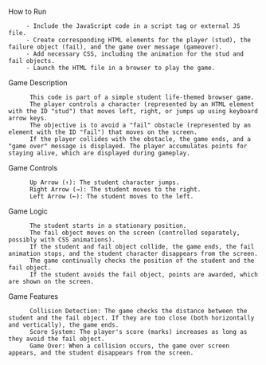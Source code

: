 How to Run

         - Include the JavaScript code in a script tag or external JS file.
         - Create corresponding HTML elements for the player (stud), the failure object (fail), and the game over message (gameover).
         - Add necessary CSS, including the animation for the stud and fail objects.
         - Launch the HTML file in a browser to play the game.
Game Description

          This code is part of a simple student life-themed browser game. 
          The player controls a character (represented by an HTML element with the ID "stud") that moves left, right, or jumps up using keyboard arrow keys. 
          The objective is to avoid a "fail" obstacle (represented by an element with the ID "fail") that moves on the screen.
          If the player collides with the obstacle, the game ends, and a "game over" message is displayed. The player accumulates points for staying alive, which are displayed during gameplay.
Game Controls

          Up Arrow (↑): The student character jumps.
          Right Arrow (→): The student moves to the right.
          Left Arrow (←): The student moves to the left.
Game Logic

          The student starts in a stationary position.
          The fail object moves on the screen (controlled separately, possibly with CSS animations).
          If the student and fail object collide, the game ends, the fail animation stops, and the student character disappears from the screen.
          The game continually checks the position of the student and the fail object.
          If the student avoids the fail object, points are awarded, which are shown on the screen.
Game Features

          Collision Detection: The game checks the distance between the student and the fail object. If they are too close (both horizontally and vertically), the game ends.
          Score System: The player's score (marks) increases as long as they avoid the fail object.
          Game Over: When a collision occurs, the game over screen appears, and the student disappears from the screen.
